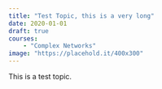 ```yaml
---
title: "Test Topic, this is a very long"
date: 2020-01-01
draft: true
courses:
    - "Complex Networks"
image: "https://placehold.it/400x300"
---
```


This is a test topic.
